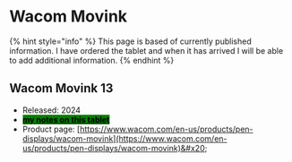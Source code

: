 # Wacom Movink

{% hint style="info" %}
This page is based of currently published information. I have ordered the tablet and when it has arrived I will be able to add additional information.
{% endhint %}

## Wacom Movink 13

* Released: 2024
* [<mark style="background-color:green;">**my notes on this tablet**</mark>](7p-notes-wacom-movink-13-dth-135.md)
* Product page: [https://www.wacom.com/en-us/products/pen-displays/wacom-movink](https://www.wacom.com/en-us/products/pen-displays/wacom-movink)&#x20;

